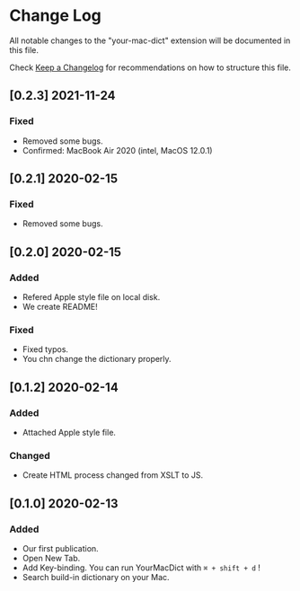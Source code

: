 # Change Log

All notable changes to the "your-mac-dict" extension will be documented in this file.

Check [Keep a Changelog](http://keepachangelog.com/) for recommendations on how to structure this file.

## [0.2.3] 2021-11-24
### Fixed
- Removed some bugs.
- Confirmed: MacBook Air 2020 (intel, MacOS 12.0.1)

## [0.2.1] 2020-02-15
### Fixed
- Removed some bugs.

## [0.2.0] 2020-02-15
### Added
- Refered Apple style file on local disk. 
- We create README!

### Fixed
- Fixed typos.
- You chn change the dictionary properly.


## [0.1.2] 2020-02-14
### Added
- Attached Apple style file.

### Changed
- Create HTML process changed from XSLT to JS.

## [0.1.0] 2020-02-13
### Added
- Our first publication.
- Open New Tab.
- Add Key-binding. You can run YourMacDict with `⌘ + shift + d` !
- Search build-in dictionary on your Mac.